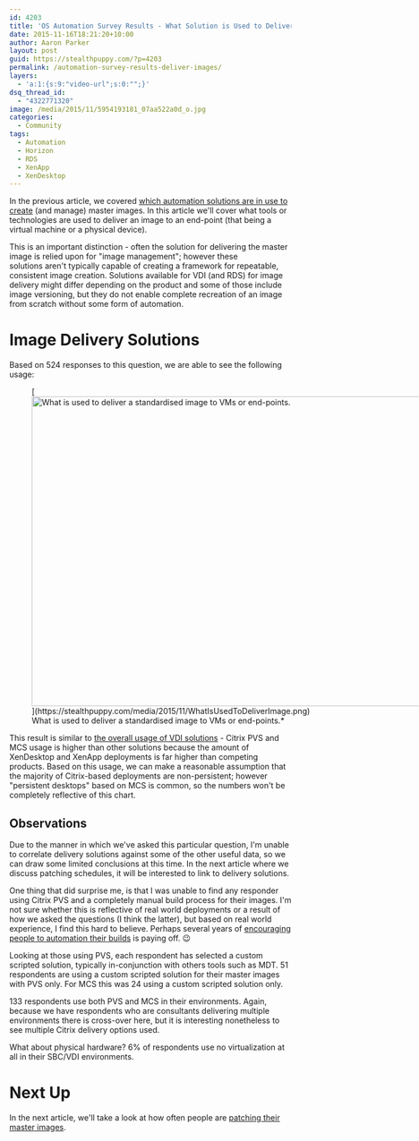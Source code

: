 ```yaml
---
id: 4203
title: 'OS Automation Survey Results - What Solution is Used to Deliver Images?'
date: 2015-11-16T18:21:20+10:00
author: Aaron Parker
layout: post
guid: https://stealthpuppy.com/?p=4203
permalink: /automation-survey-results-deliver-images/
layers:
  - 'a:1:{s:9:"video-url";s:0:"";}'
dsq_thread_id:
  - "4322771320"
image: /media/2015/11/5954193181_07aa522a0d_o.jpg
categories:
  - Community
tags:
  - Automation
  - Horizon
  - RDS
  - XenApp
  - XenDesktop
---
```

In the previous article, we covered [which automation solutions are in use to create](http://xenappblog.com/2015/os-automation-survey-results-automation-solutions/) (and manage) master images. In this article we'll cover what tools or technologies are used to deliver an image to an end-point (that being a virtual machine or a physical device).

This is an important distinction - often the solution for delivering the master image is relied upon for "image management"; however these solutions aren't typically capable of creating a framework for repeatable, consistent image creation. Solutions available for VDI (and RDS) for image delivery might differ depending on the product and some of those include image versioning, but they do not enable complete recreation of an image from scratch without some form of automation.

# Image Delivery Solutions

Based on 524 responses to this question, we are able to see the following usage:

<figure id="attachment_4205" aria-describedby="caption-attachment-4205" style="width: 1024px" class="wp-caption alignnone">[<img class="size-large wp-image-4205" src="https://stealthpuppy.com/media/2015/11/WhatIsUsedToDeliverImage-1024x554.png" alt="What is used to deliver a standardised image to VMs or end-points." width="1024" height="554" srcset="https://stealthpuppy.com/media/2015/11/WhatIsUsedToDeliverImage-1024x554.png 1024w, https://stealthpuppy.com/media/2015/11/WhatIsUsedToDeliverImage-150x81.png 150w, https://stealthpuppy.com/media/2015/11/WhatIsUsedToDeliverImage-300x162.png 300w" sizes="(max-width: 1024px) 100vw, 1024px" />](https://stealthpuppy.com/media/2015/11/WhatIsUsedToDeliverImage.png)<figcaption id="caption-attachment-4205" class="wp-caption-text">What is used to deliver a standardised image to VMs or end-points.*</figure>

This result is similar to [the overall usage of VDI solutions](https://stealthpuppy.com/automation-survey-results-vdi-platforms/) - Citrix PVS and MCS usage is higher than other solutions because the amount of XenDesktop and XenApp deployments is far higher than competing products. Based on this usage, we can make a reasonable assumption that the majority of Citrix-based deployments are non-persistent; however "persistent desktops" based on MCS is common, so the numbers won't be completely reflective of this chart.

## Observations

Due to the manner in which we've asked this particular question, I'm unable to correlate delivery solutions against some of the other useful data, so we can draw some limited conclusions at this time. In the next article where we discuss patching schedules, it will be interested to link to delivery solutions.

One thing that did surprise me, is that I was unable to find any responder using Citrix PVS and a completely manual build process for their images. I'm not sure whether this is reflective of real world deployments or a result of how we asked the questions (I think the latter), but based on real world experience, I find this hard to believe. Perhaps several years of [encouraging people to automation their builds](https://stealthpuppy.com/hands-off-my-gold-image-a-recap-from-citrix-synergy-2013/) is paying off. 😉

Looking at those using PVS, each respondent has selected a custom scripted solution, typically in-conjunction with others tools such as MDT. 51 respondents are using a custom scripted solution for their master images with PVS only. For MCS this was 24 using a custom scripted solution only.

133 respondents use both PVS and MCS in their environments. Again, because we have respondents who are consultants delivering multiple environments there is cross-over here, but it is interesting nonetheless to see multiple Citrix delivery options used.

What about physical hardware? 6% of respondents use no virtualization at all in their SBC/VDI environments.

# Next Up

In the next article, we'll take a look at how often people are [patching their master images](https://stealthpuppy.com/automation-survey-results-update-images/).

 